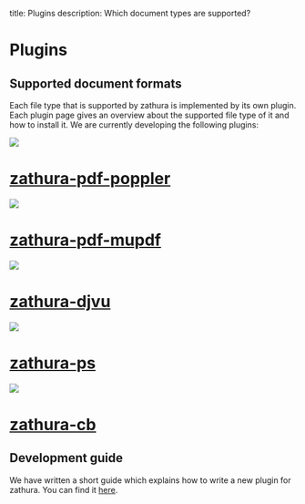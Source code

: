 title: Plugins
description: Which document types are supported?

# Plugins

## Supported document formats

Each file type that is supported by zathura is implemented by its own plugin.
Each plugin page gives an overview about the supported file type of it and how
to install it. We are currently developing the following plugins:

<div class="row feature">
  <div class="col-sm-3 item">
    <a href="/projects/zathura-pdf-poppler">
      <img src="/static/img/icon-file-type-pdf.png" />
      <h1>zathura-pdf-poppler</h1>
    </a>
  </div>
  <div class="col-sm-3 item">
    <a href="/projects/zathura-pdf-mupdf">
      <img src="/static/img/icon-file-type-pdf.png" />
      <h1>zathura-pdf-mupdf</h1>
    </a>
  </div>
  <div class="col-sm-3 item">
    <a href="/projects/zathura-djvu">
      <img src="/static/img/icon-file-type-djvu.png" />
      <h1>zathura-djvu</h1>
    </a>
  </div>
  <div class="col-sm-3 item">
    <a href="/projects/zathura-ps">
      <img src="/static/img/icon-file-type-ps.png" />
      <h1>zathura-ps</h1>
    </a>
  </div>
  <div class="col-sm-3 item">
    <a href="/projects/zathura-cb">
      <img src="/static/img/icon-file-type-cb.png" />
      <h1>zathura-cb</h1>
    </a>
  </div>
</div>

## Development guide
We have written a short guide which explains how to write a new plugin for
zathura. You can find it [here](development).
